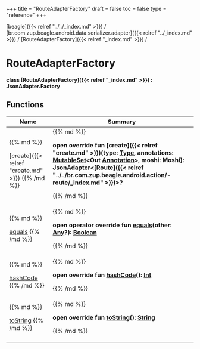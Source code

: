 +++
title = "RouteAdapterFactory"
draft = false
toc = false
type = "reference"
+++

[beagle]({{< relref "../../_index.md" >}}) / [br.com.zup.beagle.android.data.serializer.adapter]({{< relref "../_index.md" >}}) / [RouteAdapterFactory]({{< relref "_index.md" >}}) / 



# RouteAdapterFactory  
  <b>class [RouteAdapterFactory]({{< relref "_index.md" >}}) : JsonAdapter.Factory</b>   


## Functions  
<table>
  
<thead>
<tr>
<th>
Name  
</th>
<th>
Summary  
</th>
  
</tr>
</thead>
<tbody>
<tr>
<td>
{{% md %}}

[create]({{< relref "create.md" >}})
{{% /md %}}
</td>
<td>
{{% md %}}

  
<b>open override fun [create]({{< relref "create.md" >}})(type: [Type](https://developer.android.com/reference/kotlin/java/lang/reflect/Type.html), annotations: [MutableSet](https://kotlinlang.org/api/latest/jvm/stdlib/kotlin.collections/-mutable-set/index.html)<Out [Annotation](https://kotlinlang.org/api/latest/jvm/stdlib/kotlin/-annotation/index.html)>, moshi: Moshi): JsonAdapter<[Route]({{< relref "../../br.com.zup.beagle.android.action/-route/_index.md" >}})>?</b>  



{{% /md %}}
</td>
</tr>

<tr>
<td>
{{% md %}}

[equals](https://kotlinlang.org/api/latest/jvm/stdlib/kotlin/-any/equals.html)
{{% /md %}}
</td>
<td>
{{% md %}}

  
<b>open operator override fun [equals](https://kotlinlang.org/api/latest/jvm/stdlib/kotlin/-any/equals.html)(other: [Any](https://kotlinlang.org/api/latest/jvm/stdlib/kotlin/-any/index.html)?): [Boolean](https://kotlinlang.org/api/latest/jvm/stdlib/kotlin/-boolean/index.html)</b>  



{{% /md %}}
</td>
</tr>

<tr>
<td>
{{% md %}}

[hashCode](https://kotlinlang.org/api/latest/jvm/stdlib/kotlin/-any/hash-code.html)
{{% /md %}}
</td>
<td>
{{% md %}}

  
<b>open override fun [hashCode](https://kotlinlang.org/api/latest/jvm/stdlib/kotlin/-any/hash-code.html)(): [Int](https://kotlinlang.org/api/latest/jvm/stdlib/kotlin/-int/index.html)</b>  



{{% /md %}}
</td>
</tr>

<tr>
<td>
{{% md %}}

[toString](https://kotlinlang.org/api/latest/jvm/stdlib/kotlin/-any/to-string.html)
{{% /md %}}
</td>
<td>
{{% md %}}

  
<b>open override fun [toString](https://kotlinlang.org/api/latest/jvm/stdlib/kotlin/-any/to-string.html)(): [String](https://kotlinlang.org/api/latest/jvm/stdlib/kotlin/-string/index.html)</b>  



{{% /md %}}
</td>
</tr>

</tbody>
</table>

